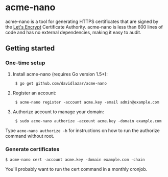 # acme-nano

acme-nano is a tool for generating HTTPS certificates that are signed by the
[Let's Encrypt](https://letsencrypt.org/) Certificate Authority.  acme-nano
is less than 600 lines of code and has no external dependencies, making it
easy to audit.

## Getting started

### One-time setup

1. Install acme-nano (requires Go version 1.5+):

        $ go get github.com/davidlazar/acme-nano

2. Register an account:

        $ acme-nano register -account acme.key -email admin@example.com

3. Authorize account to manage your domain:

        $ sudo acme-nano authorize -account acme.key -domain example.com

Type `acme-nano authorize -h` for instructions on how to run the authorize
command without root.

### Generate certificates

    $ acme-nano cert -account acme.key -domain example.com -chain

You'll probably want to run the cert command in a monthly cronjob.
